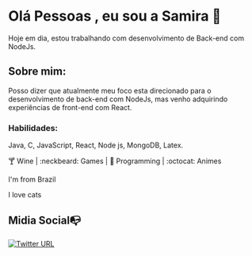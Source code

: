 # Olá Pessoas , eu sou a  Samira 👋
Hoje em dia, estou trabalhando com desenvolvimento  de Back-end com NodeJs. 


## Sobre mim: 
Posso dizer que atualmente meu foco esta direcionado para o desenvolvimento de back-end com NodeJs, mas venho adquirindo experiências de front-end com React. 

### Habilidades: 
Java, C, JavaScript, React,  Node js, MongoDB, Latex.

:cocktail: Wine |   :neckbeard: Games |  :revolving_hearts: Programming | :octocat: Animes 

I'm from Brazil

I love cats



## Midia Social:mailbox_with_no_mail:

[![Twitter URL](https://img.shields.io/twitter/url?color=%230072b1&label=connect&logo=linkedin&logoColor=%230072b1&style=flat-square&url=https%3A%2F%2Fwww.linkedin.com%2Fin%2Falejandro-ramirez-ciceros%2F)](https://www.linkedin.com/in/SamiraFreitas/)
